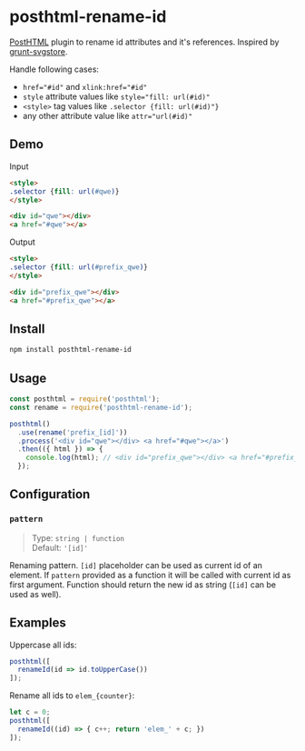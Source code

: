 # posthtml-rename-id

[PostHTML](https://github.com/posthtml/posthtml) plugin to rename id attributes 
and it's references. Inspired by [grunt-svgstore](https://github.com/FWeinb/grunt-svgstore).

Handle following cases:

- `href="#id"` and `xlink:href="#id"`
- `style` attribute values like `style="fill: url(#id)"`
- `<style>` tag values like `.selector {fill: url(#id)"}`
- any other attribute value like `attr="url(#id)"`

## Demo

Input
```html
<style>
.selector {fill: url(#qwe)}
</style>

<div id="qwe"></div>
<a href="#qwe"></a>
```

Output
```html
<style>
.selector {fill: url(#prefix_qwe)}
</style>

<div id="prefix_qwe"></div>
<a href="#prefix_qwe"></a>
```

## Install

```sh
npm install posthtml-rename-id
```

## Usage

```js
const posthtml = require('posthtml');
const rename = require('posthtml-rename-id');

posthtml()
  .use(rename('prefix_[id]'))
  .process('<div id="qwe"></div> <a href="#qwe"></a>')
  .then(({ html }) => {
    console.log(html); // <div id="prefix_qwe"></div> <a href="#prefix_qwe"></a>
  });
```

## Configuration

### `pattern`

> Type: `string | function`<br>
> Default: `'[id]'`

Renaming pattern. `[id]` placeholder can be used as current id of an element.
If `pattern` provided as a function it will be called with current id as first argument.
Function should return the new id as string (`[id]` can be used as well).

## Examples

Uppercase all ids:
```js
posthtml([
  renameId(id => id.toUpperCase())
]);
```

Rename all ids to `elem_{counter}`:
```js
let c = 0;
posthtml([
  renameId((id) => { c++; return 'elem_' + c; })
]);
```
